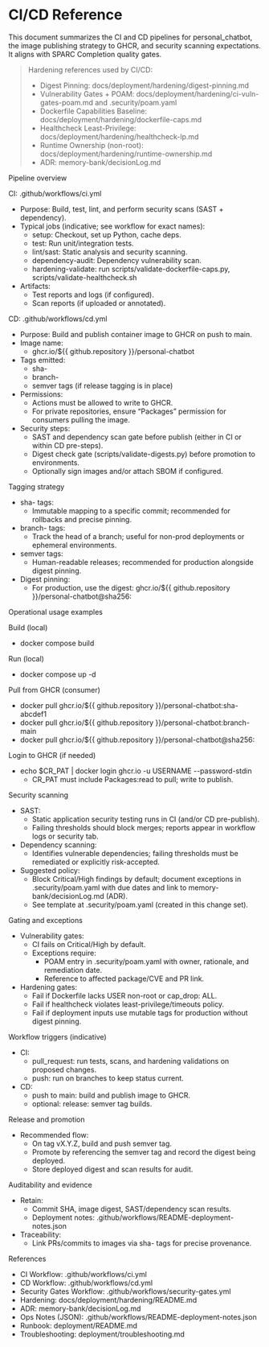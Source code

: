 # CI/CD Reference

This document summarizes the CI and CD pipelines for personal_chatbot, the image publishing strategy to GHCR, and security scanning expectations. It aligns with SPARC Completion quality gates.

> Hardening references used by CI/CD:
> - Digest Pinning: docs/deployment/hardening/digest-pinning.md
> - Vulnerability Gates + POAM: docs/deployment/hardening/ci-vuln-gates-poam.md and .security/poam.yaml
> - Dockerfile Capabilities Baseline: docs/deployment/hardening/dockerfile-caps.md
> - Healthcheck Least-Privilege: docs/deployment/hardening/healthcheck-lp.md
> - Runtime Ownership (non-root): docs/deployment/hardening/runtime-ownership.md
> - ADR: memory-bank/decisionLog.md

Pipeline overview

CI: .github/workflows/ci.yml
- Purpose: Build, test, lint, and perform security scans (SAST + dependency).
- Typical jobs (indicative; see workflow for exact names):
  - setup: Checkout, set up Python, cache deps.
  - test: Run unit/integration tests.
  - lint/sast: Static analysis and security scanning.
  - dependency-audit: Dependency vulnerability scan.
  - hardening-validate: run scripts/validate-dockerfile-caps.py, scripts/validate-healthcheck.sh
- Artifacts:
  - Test reports and logs (if configured).
  - Scan reports (if uploaded or annotated).

CD: .github/workflows/cd.yml
- Purpose: Build and publish container image to GHCR on push to main.
- Image name:
  - ghcr.io/${{ github.repository }}/personal-chatbot
- Tags emitted:
  - sha-<short-sha>
  - branch-<branch-name>
  - semver tags (if release tagging is in place)
- Permissions:
  - Actions must be allowed to write to GHCR.
  - For private repositories, ensure “Packages” permission for consumers pulling the image.
- Security steps:
  - SAST and dependency scan gate before publish (either in CI or within CD pre-steps).
  - Digest check gate (scripts/validate-digests.py) before promotion to environments.
  - Optionally sign images and/or attach SBOM if configured.

Tagging strategy

- sha- tags:
  - Immutable mapping to a specific commit; recommended for rollbacks and precise pinning.
- branch- tags:
  - Track the head of a branch; useful for non-prod deployments or ephemeral environments.
- semver tags:
  - Human-readable releases; recommended for production alongside digest pinning.
- Digest pinning:
  - For production, use the digest: ghcr.io/${{ github.repository }}/personal-chatbot@sha256:<digest>

Operational usage examples

Build (local)
- docker compose build

Run (local)
- docker compose up -d

Pull from GHCR (consumer)
- docker pull ghcr.io/${{ github.repository }}/personal-chatbot:sha-abcdef1
- docker pull ghcr.io/${{ github.repository }}/personal-chatbot:branch-main
- docker pull ghcr.io/${{ github.repository }}/personal-chatbot@sha256:<digest>

Login to GHCR (if needed)
- echo $CR_PAT | docker login ghcr.io -u USERNAME --password-stdin
  - CR_PAT must include Packages:read to pull; write to publish.

Security scanning

- SAST:
  - Static application security testing runs in CI (and/or CD pre-publish).
  - Failing thresholds should block merges; reports appear in workflow logs or security tab.
- Dependency scanning:
  - Identifies vulnerable dependencies; failing thresholds must be remediated or explicitly risk-accepted.
- Suggested policy:
  - Block Critical/High findings by default; document exceptions in .security/poam.yaml with due dates and link to memory-bank/decisionLog.md (ADR).
  - See template at .security/poam.yaml (created in this change set).

Gating and exceptions

- Vulnerability gates:
  - CI fails on Critical/High by default.
  - Exceptions require:
    - POAM entry in .security/poam.yaml with owner, rationale, and remediation date.
    - Reference to affected package/CVE and PR link.
- Hardening gates:
  - Fail if Dockerfile lacks USER non-root or cap_drop: ALL.
  - Fail if healthcheck violates least-privilege/timeouts policy.
  - Fail if deployment inputs use mutable tags for production without digest pinning.

Workflow triggers (indicative)

- CI:
  - pull_request: run tests, scans, and hardening validations on proposed changes.
  - push: run on branches to keep status current.
- CD:
  - push to main: build and publish image to GHCR.
  - optional: release: semver tag builds.

Release and promotion

- Recommended flow:
  - On tag vX.Y.Z, build and push semver tag.
  - Promote by referencing the semver tag and record the digest being deployed.
  - Store deployed digest and scan results for audit.

Auditability and evidence

- Retain:
  - Commit SHA, image digest, SAST/dependency scan results.
  - Deployment notes: .github/workflows/README-deployment-notes.json
- Traceability:
  - Link PRs/commits to images via sha- tags for precise provenance.

References

- CI Workflow: .github/workflows/ci.yml
- CD Workflow: .github/workflows/cd.yml
- Security Gates Workflow: .github/workflows/security-gates.yml
- Hardening: docs/deployment/hardening/README.md
- ADR: memory-bank/decisionLog.md
- Ops Notes (JSON): .github/workflows/README-deployment-notes.json
- Runbook: deployment/README.md
- Troubleshooting: deployment/troubleshooting.md